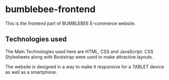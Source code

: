 # bumblebee-frontend
This is the frontend part of BUMBLEBEE E-commerce website. 

## Technologies used
The Main Technologies used here are HTML, CSS and JavaScript. CSS Stylesheets along with Bootstrap were used to make attractive layouts. 

The website is designed in a way to make it responsive for a TABLET device as well as a smartphone. 
